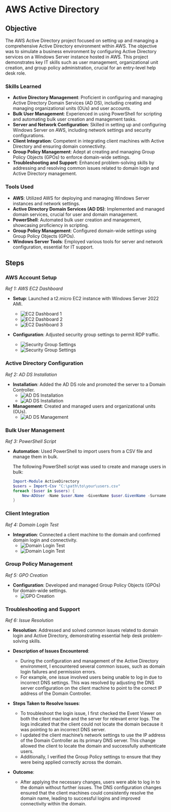 # AWS Active Directory

## Objective
The AWS Active Directory project focused on setting up and managing a comprehensive Active Directory environment within AWS. The objective was to simulate a business environment by configuring Active Directory services on a Windows Server instance hosted in AWS. This project demonstrates key IT skills such as user management, organizational unit creation, and group policy administration, crucial for an entry-level help desk role.

### Skills Learned
- **Active Directory Management**: Proficient in configuring and managing Active Directory Domain Services (AD DS), including creating and managing organizational units (OUs) and user accounts.
- **Bulk User Management**: Experienced in using PowerShell for scripting and automating bulk user creation and management tasks.
- **Server and Network Configuration**: Skilled in setting up and configuring Windows Server on AWS, including network settings and security configurations.
- **Client Integration**: Competent in integrating client machines with Active Directory and ensuring domain connectivity.
- **Group Policy Management**: Adept at creating and managing Group Policy Objects (GPOs) to enforce domain-wide settings.
- **Troubleshooting and Support**: Enhanced problem-solving skills by addressing and resolving common issues related to domain login and Active Directory management.

### Tools Used
- **AWS**: Utilized AWS for deploying and managing Windows Server instances and network settings.
- **Active Directory Domain Services (AD DS)**: Implemented and managed domain services, crucial for user and domain management.
- **PowerShell**: Automated bulk user creation and management, showcasing proficiency in scripting.
- **Group Policy Management**: Configured domain-wide settings using Group Policy Objects (GPOs).
- **Windows Server Tools**: Employed various tools for server and network configuration, essential for IT support.

## Steps
### AWS Account Setup
*Ref 1: AWS EC2 Dashboard*

- **Setup**: Launched a t2.micro EC2 instance with Windows Server 2022 AMI.
  
  - ![EC2 Dashboard 1](https://i.imgur.com/xf8A6qM.png)
  - ![EC2 Dashboard 2](https://i.imgur.com/8uQHfis.png)
  - ![EC2 Dashboard 3](https://i.imgur.com/2WdlqmK.png)
    
- **Configuration**: Adjusted security group settings to permit RDP traffic.
  - ![Security Group Settings](https://i.imgur.com/9m9DywS.png)
  - ![Security Group Settings](https://i.imgur.com/bXxEgqM.png)

### Active Directory Configuration
*Ref 2: AD DS Installation*

- **Installation**: Added the AD DS role and promoted the server to a Domain Controller.
  - ![AD DS Installation](https://i.imgur.com/qc9pHUz.png)
  - ![AD DS Installation](https://i.imgur.com/81OC7qo.png)
- **Management**: Created and managed users and organizational units (OUs).
  - ![AD DS Management](https://i.imgur.com/eiXTI3m.png)

### Bulk User Management
*Ref 3: PowerShell Script*

- **Automation**: Used PowerShell to import users from a CSV file and manage them in bulk.

   The following PowerShell script was used to create and manage users in bulk:

   ```powershell
   Import-Module ActiveDirectory
   $users = Import-Csv "C:\path\to\your\users.csv"
   foreach ($user in $users) {
       New-ADUser -Name $user.Name -GivenName $user.GivenName -Surname $user.Surname -SamAccountName $user.Username -UserPrincipalName "$($user.Username)@yourdomain.local" -Path "OU=Users,DC=yourdomain,DC=local" -AccountPassword (ConvertTo-SecureString $user.Password -AsPlainText -Force) -PasswordNeverExpires $true -PassThru
   }


### Client Integration
*Ref 4: Domain Login Test*

- **Integration**: Connected a client machine to the domain and confirmed domain login and connectivity.
  - ![Domain Login Test](https://i.imgur.com/PYzltYQ.png)
  - ![Domain Login Test](https://i.imgur.com/Yswttr0.png)

### Group Policy Management
*Ref 5: GPO Creation*

- **Configuration**: Developed and managed Group Policy Objects (GPOs) for domain-wide settings.
  - ![GPO Creation](https://i.imgur.com/vDWaQuR.png)

### Troubleshooting and Support
*Ref 6: Issue Resolution*

- **Resolution**: Addressed and solved common issues related to domain login and Active Directory, demonstrating essential help desk problem-solving skills.

- **Description of Issues Encountered**:
  - During the configuration and management of the Active Directory environment, I encountered several common issues, such as domain login failures and permission errors.
  - For example, one issue involved users being unable to log in due to incorrect DNS settings. This was resolved by adjusting the DNS server configuration on the client machine to point to the correct IP address of the Domain Controller.

- **Steps Taken to Resolve Issues**:
  - To troubleshoot the login issue, I first checked the Event Viewer on both the client machine and the server for relevant error logs. The logs indicated that the client could not locate the domain because it was pointing to an incorrect DNS server.
  - I updated the client machine’s network settings to use the IP address of the Domain Controller as its primary DNS server. This change allowed the client to locate the domain and successfully authenticate users.
  - Additionally, I verified the Group Policy settings to ensure that they were being applied correctly across the domain.

- **Outcome**:
  - After applying the necessary changes, users were able to log in to the domain without further issues. The DNS configuration changes ensured that the client machines could consistently resolve the domain name, leading to successful logins and improved connectivity within the domain.
